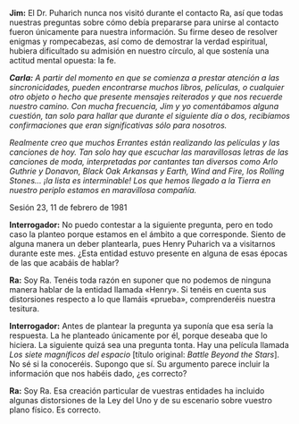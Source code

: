 <p><strong>Jim:</strong> El Dr. Puharich nunca nos visitó durante el contacto Ra, así que todas nuestras preguntas sobre cómo debía prepararse para unirse al contacto fueron únicamente para nuestra información. Su firme deseo de resolver enigmas y rompecabezas, así como de demostrar la verdad espiritual, hubiera dificultado su admisión en nuestro círculo, al que sostenía una actitud mental opuesta: la fe.</p>
<p><em><strong>Carla:</strong> A partir del momento en que se comienza a prestar atención a las sincronicidades, pueden encontrarse muchos libros, películas, o cualquier otro objeto o hecho que presente mensajes reiterados y que nos recuerde nuestro camino. Con mucha frecuencia, Jim y yo comentábamos alguna cuestión, tan solo para hallar que durante el siguiente día o dos, recibíamos confirmaciones que eran significativas sólo para nosotros.</em></p>
<p><em>Realmente creo que muchos Errantes están realizando las películas y las canciones de hoy. Tan solo hay que escuchar las maravillosas letras de las canciones de moda, interpretadas por cantantes tan diversos como Arlo Guthrie y Donavon, Black Oak Arkansas y Earth, Wind and Fire, los Rolling Stones… ¡la lista es interminable! Los que hemos llegado a la Tierra en nuestro periplo estamos en maravillosa compañía.</em></p>
<p class="transcript-sub-title">Sesión 23, 11 de febrero de 1981</p>
<p><strong>Interrogador:</strong> No puedo contestar a la siguiente pregunta, pero en todo caso la planteo porque estamos en el ámbito a que corresponde. Siento de alguna manera un deber plantearla, pues Henry Puharich va a visitarnos durante este mes. ¿Esta entidad estuvo presente en alguna de esas épocas de las que acabáis de hablar?</p>
<p><strong>Ra:</strong> Soy Ra. Tenéis toda razón en suponer que no podemos de ninguna manera hablar de la entidad llamada «Henry». Si tenéis en cuenta sus distorsiones respecto a lo que llamáis «prueba», comprenderéis nuestra tesitura.</p>
<p><strong>Interrogador:</strong> Antes de plantear la pregunta ya suponía que esa sería la respuesta. La he planteado únicamente por él, porque deseaba que lo hiciera. La siguiente quizá sea una pregunta tonta. Hay una película llamada <em>Los siete magníficos del espacio</em> [título original: <em>Battle Beyond the Stars</em>]. No sé si la conoceréis. Supongo que sí. Su argumento parece incluir la información que nos habéis dado, ¿es correcto?</p>
<p><strong>Ra:</strong> Soy Ra. Esa creación particular de vuestras entidades ha incluido algunas distorsiones de la Ley del Uno y de su escenario sobre vuestro plano físico. Es correcto.</p>